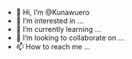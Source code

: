 - 👋 Hi, I’m @Kunawuero
- 👀 I’m interested in ...
- 🌱 I’m currently learning ...
- 💞️ I’m looking to collaborate on ...
- 📫 How to reach me ...

<!---
Kunawuero/Kunawuero is a ✨ special ✨ repository because its `README.md` (this file) appears on your GitHub profile.
You can click the Preview link to take a look at your changes.
--->
